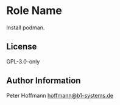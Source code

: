 Role Name
=========

Install podman.

License
-------

GPL-3.0-only

Author Information
------------------

Peter Hoffmann <hoffmann@b1-systems.de>
